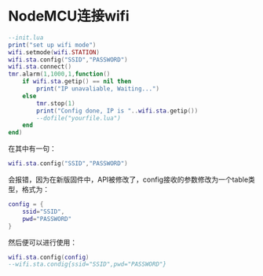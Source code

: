 # NodeMCU连接wifi

```lua
--init.lua
print("set up wifi mode")
wifi.setmode(wifi.STATION)
wifi.sta.config("SSID","PASSWORD")
wifi.sta.connect()
tmr.alarm(1,1000,1,function()
    if wifi.sta.getip() == nil then
        print("IP unavaliable, Waiting...")
    else
        tmr.stop(1)
        print("Config done, IP is "..wifi.sta.getip())
        --dofile("yourfile.lua")
    end
end)
```

在其中有一句：

```lua
wifi.sta.config("SSID","PASSWORD")
```

会报错，因为在新版固件中，API被修改了，config接收的参数修改为一个table类型，格式为：

```lua
config = {
    ssid="SSID",
    pwd="PASSWORD"
}
```

然后便可以进行使用：

```lua
wifi.sta.config(config)
--wifi.sta.condig{ssid="SSID",pwd="PASSWORD"}
```

